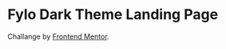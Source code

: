 # Fylo Dark Theme Landing Page
Challange by [Frontend Mentor](https://www.frontendmentor.io/challenges).